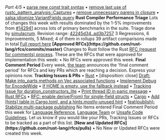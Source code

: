 *Part 4/5*
• [parse new const trait syntax](https://github.com/rust-lang/rust-analyzer/pull/20105)
• [remove last use of rustc\_pattern\_analysis::Captures](https://github.com/rust-lang/rust-analyzer/pull/20124)
• [remove unnecessary parens in closure](https://github.com/rust-lang/rust-analyzer/pull/20122)
• [salsa idiomize VariantFields query](https://github.com/rust-lang/rust-analyzer/pull/20106)
**Rust Compiler Performance Triage**
Lots of changes this week with results dominated by the 1\-5% improvements from [\#142941](https://github.com/rust-lang/rust/pull/142941) across lots of primary benchmarks in the suite\.
Triage done by [simulacrum](https://github.com/simulacrum)\. Revision range: [42245d34\.\.ad3b7257](https://perf.rust-lang.org/?start=42245d34d22ade32b3f276dcf74deb826841594c&end=ad3b7257615c28aaf8212a189ec032b8af75de51&absolute=false&stat=instructions%3Au)
3 Regressions, 6 Improvements, 5 Mixed; 4 of them in rollups 39 artifact comparisons made in total
[Full report here](https://github.com/rust-lang/rustc-perf/blob/master/triage/2025/2025-06-30.md)
**\[Approved RFCs\]\(https://github\.com/rust\-lang/rfcs/commits/master\)**
Changes to Rust follow the Rust [RFC \(request for comments\) process](https://github.com/rust-lang/rfcs#rust-rfcs)\. These are the RFCs that were approved for implementation this week:
• No RFCs were approved this week\.
**Final Comment Period**
Every week, [the team](https://www.rust-lang.org/team.html) announces the 'final comment period' for RFCs and key PRs which are reaching a decision\. Express your opinions now\.
**Tracking Issues & PRs**
• [Rust](https://github.com/rust-lang/rust/issues?q=is%3Aopen+label%3Afinal-comment-period+sort%3Aupdated-desc)
• \[disposition: close\] [Draft: Make into\_parts methods on Vec associated functions](https://github.com/rust-lang/rust/pull/141509)
• [Implement Debug for EncodeWide](https://github.com/rust-lang/rust/pull/140153)
• [If HOME is empty, use the fallback instead](https://github.com/rust-lang/rust/pull/141840)
• [Tracking Issue for duration\_constructors\_lite](https://github.com/rust-lang/rust/issues/140881)
• [Print thread ID in panic message](https://github.com/rust-lang/rust/pull/115746)
• [Rust RFCs](https://github.com/rust-lang/rfcs/labels/final-comment-period)
• [RFC: enable derive\(From\) for single\-field structs](https://github.com/rust-lang/rfcs/pull/3809)
• [Cargo](https://github.com/rust-lang/cargo/issues?q=is%3Aopen+label%3Afinal-comment-period+sort%3Aupdated-desc)
• [Add \[hints\] table in Cargo\.toml, and a hints\.mostly\-unused hint](https://github.com/rust-lang/cargo/pull/15673)
• [feat\(publish\): Stabilize multi\-package publishing](https://github.com/rust-lang/cargo/pull/15636)
No Items entered Final Comment Period this week for [Language Reference](https://github.com/rust-lang/reference/issues?q=is%3Aopen+label%3Afinal-comment-period+sort%3Aupdated-desc), [Language Team](https://github.com/rust-lang/lang-team/issues?q=is%3Aopen+label%3Afinal-comment-period+sort%3Aupdated-desc+) or [Unsafe Code Guidelines](https://github.com/rust-lang/unsafe-code-guidelines/issues?q=is%3Aopen+label%3Afinal-comment-period+sort%3Aupdated-desc)\.
Let us know if you would like your PRs, Tracking Issues or RFCs to be tracked as a part of this list\.
**\[New and Updated RFCs\]\(https://github\.com/rust\-lang/rfcs/pulls\)**
• No New or Updated RFCs were created this week\.
